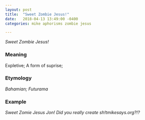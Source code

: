 ```yaml
---
layout: post
title:  "Sweet Zombie Jesus!"
date:   2018-04-13 13:49:00 -0400
categories: mike aphorisms zombie jesus

---
```


_Sweet Zombie Jesus!_

### Meaning

Expletive; A form of suprise;

### Etymology

_Bahamian; Futurama_

### Example

_Sweet Zomie Jesus Jon! Did you really create sh!tmikesays.org?!?_ 
